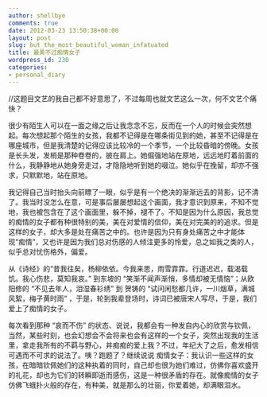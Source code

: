 ```yaml
---
author: shellbye
comments: true
date: 2012-03-23 13:50:38+00:00
layout: post
slug: but_the_most_beautiful_woman_infatuated
title: 最美不过痴情女子
wordpress_id: 230
categories:
- personal_diary
---
```


//这题目文艺的我自己都不好意思了，不过每周也就文艺这么一次，何不文艺个痛快？  
  
很少有陌生人可以在一面之缘之后让我念念不忘，反而在一个人的时候会突然想起。每次想起那个陌生的女孩，我都不记得是在哪条街见到的她，甚至不记得是在哪座城市，但是我清楚的记得应该比较冷的一个季节，一个比较昏暗的傍晚。女孩是长头发，发梢是那种卷卷的，披在肩上。她倔强地站在原地，远远地盯着前面的什么，我静静地从她身旁走过，才隐隐地听到她的啜泣。她似乎在挽留，却亦不强求，只默默地，站在原地。  
  
我记得自己当时抬头向前瞟了一眼，似乎是有一个绝决的渐渐远去的背影，记不清了。我当时没怎么在意，可是事后屡屡想起这个画面，我才意识到原来，不知不觉地，我也被包含在了这个画面里，躲不掉，褪不了。不知是因为什么原因，我总觉的痴情的女子都有种很特别的美，美在对爱情的信仰，美在对完美的的追求。但是这样的女子，却大多是处在痛苦之中的。也许是因为只有身处痛苦之中才能体现“痴情”，又也许是因为我们总对伤感的人倾注更多的怜爱，总之如我之类的人，似乎总对忧伤格外，偏爱。  
  
从《诗经》的“昔我往矣，杨柳依依。今我来思，雨雪霏霏。行道迟迟，载渴载饥。我心伤悲，莫知我哀。” 到东坡的 “笑渐不闻声渐悄，多情却被无情恼”；从欧阳修的 “不见去年人，泪湿春衫绣” 到 贺铸的 “试问闲愁都几许，一川烟草，满城风絮，梅子黄时雨” ，于是，轮到我辈登场时，诗词已被唐宋人写尽，于是，我们爱上了痴情的女子。  
  
每次看到那种 “哀而不伤” 的状态、说说，我都会有一种发自内心的欣赏与钦佩，当然，某些时刻，也会幻想会不会将来也会有这样的一个女子，突然出现我的生活里，拿走我所有的不羁与野心，并痴痴的爱上我？不过，年纪大了之后，愈发相信可遇而不可求的说法了。咦？跑题了？继续说说 痴情女子：我认识一些这样的女孩，在暗暗钦佩她们的这种执着的同时，自己却也很为她们难过，仿佛你喜欢盛开的礼花，却也为它们的转瞬即逝而感伤，这是一种很矛盾的存在。就像痴情的女子仿佛飞蛾扑火般的存在，有种美，就是那么的壮丽，你爱着她，却满眼泪水。  

